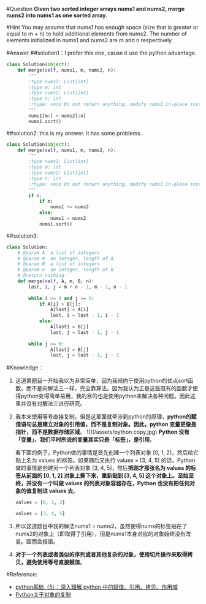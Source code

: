 #Question
**Given two sorted integer arrays nums1 and nums2, merge nums2 into nums1 as one sorted array.**

#Hint
You may assume that nums1 has enough space (size that is greater or equal to m + n) to hold additional elements from nums2. The number of elements initialized in nums1 and nums2 are m and n respectively.

#Answer
##solution1：I prefer this one, cause it use the python advantage.
```python
class Solution(object):
    def merge(self, nums1, m, nums2, n):
        """
        :type nums1: List[int]
        :type m: int
        :type nums2: List[int]
        :type n: int
        :rtype: void Do not return anything, modify nums1 in-place instead.
        """
        nums1[m:] = nums2[:n]
        nums1.sort()
```
##solution2: this is my answer. it has some problems.
```python
class Solution(object):
    def merge(self, nums1, m, nums2, n):
        """
        :type nums1: List[int]
        :type m: int
        :type nums2: List[int]
        :type n: int
        :rtype: void Do not return anything, modify nums1 in-place instead.
        """
        if n:
            if m:
                nums1 += nums2
            else:
                nums1 = nums2
            nums1.sort()
```

##solution3: 
```python
class Solution:
    # @param A  a list of integers
    # @param m  an integer, length of A
    # @param B  a list of integers
    # @param n  an integer, length of B
    # @return nothing
    def merge(self, A, m, B, n):
        last, i, j = m + n - 1, m - 1, n - 1
        
        while i >= 0 and j >= 0:
            if A[i] > B[j]:
                A[last] = A[i]
                last, i = last - 1, i - 1
            else:
                A[last] = B[j]
                last, j = last - 1, j - 1
        
        while j >= 0:
                A[last] = B[j]
                last, j = last - 1, j - 1
```

#Knowledge：
1. 这道第题目一开始我以为非常简单，因为我倾向于使用python的优点sort函数，而不是向解法三一样，完全靠算法。因为我认为正是这些既有的函数才使得python变得简单易用，我的目的也是使用python来解决各种问题。因此这里并没有对解法三进行研究。

2. 我本来使用等号直接复制，但是这里面就牵涉到python的原理，**python的赋值语句总是建立对象的引用值，而不是复制对象。因此，python 变量更像是指针，而不是数据存储区域**。
![](/assets/python copy.jpg)
**Python 没有「变量」，我们平时所说的变量其实只是「标签」，是引用**。

    看下面的例子，Python做的事情是首先创建一个列表对象 [0, 1, 2]，然后给它贴上名为 values 的标签。如果随后又执行values = [3, 4, 5]的话，Python 做的事情是创建另一个列表对象 [3, 4, 5]，然后**把刚才那张名为 values 的标签从前面的 [0, 1, 2] 对象上撕下来，重新贴到 [3, 4, 5] 这个对象上。至始至终，并没有一个叫做 values 的列表对象容器存在，Python 也没有把任何对象的值复制进 values 去**。
    ```python
    values = [0, 1, 2]

    ```
    ```python
    values = [3, 4, 5]
    ```

3. 所以这道题目中我的解法nums1 = nums2，虽然使得nums的标签贴在了nums2的对象上（即取得了引用），但是nums1本身对应的对象始终没有改变。因而会报错。

4. **对于一个列表或者类似的序列或者其他复杂的对象，使用切片操作来取得拷贝，避免使用等号直接赋值**。

#Reference:
- [python基础（5）：深入理解 python 中的赋值、引用、拷贝、作用域](https://my.oschina.net/leejun2005/blog/145911)
- [Python关于对象的复制](http://www.jianshu.com/p/bc356a698af6)


